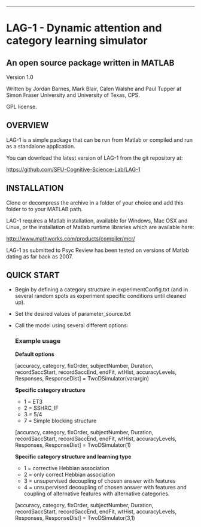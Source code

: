 --------------------------------------------------------------------------------
# LAG-1 - Dynamic attention and category learning simulator
An open source package written in MATLAB
--------------------------------------------------------------------------------

Version 1.0

Written by Jordan Barnes, Mark Blair, Calen Walshe and Paul Tupper at
Simon Fraser University and University of Texas, CPS.

GPL license.


## OVERVIEW

LAG-1 is a simple package that can be run from Matlab or compiled and run as a
standalone application.

You can download the latest version of LAG-1 from the git repository at:

https://github.com/SFU-Cognitive-Science-Lab/LAG-1


## INSTALLATION

Clone or decompress the archive in a folder of your choice and add this folder to to your MATLAB path. 

LAG-1 requires a Matlab installation, available for Windows, Mac OSX and Linux, or the installation of Matlab runtime libraries which are available here:

http://www.mathworks.com/products/compiler/mcr/

LAG-1 as submitted to Psyc Review has been tested on versions of Matlab dating as far back as 2007.


## QUICK START

* Begin by defining a category structure in experimentConfig.txt (and in several random spots as experiment specific conditions until cleaned up). 

* Set the desired values of parameter_source.txt

* Call the model using several different options:


	### Example usage

	**Default options**

	[accuracy, category, fixOrder, subjectNumber, Duration, recordSaccStart, recordSaccEnd, endFit, wtHist, accuracyLevels, Responses, ResponseDist] = TwoDSimulator(varargin)

	**Specific category structure** 
	* 1 = ET3
	* 2 = SSHRC_IF 
	* 3 = 5/4
	* 7 = Simple blocking structure

	[accuracy, category, fixOrder, subjectNumber, Duration, recordSaccStart, recordSaccEnd, endFit, wtHist, accuracyLevels, Responses, ResponseDist] = TwoDSimulator(1)

 	**Specific category structure and learning type** 
 	
	* 1 = corrective Hebbian association
	* 2 = only correct Hebbian association 
	* 3 = unsupervised decoupling of chosen answer with features 
	* 4 = unsupervised decoupling of chosen answer with features and coupling of alternative features with alternative categories.

	[accuracy, category, fixOrder, subjectNumber, Duration, recordSaccStart, recordSaccEnd, endFit, wtHist, accuracyLevels, Responses, ResponseDist] = TwoDSimulator(3,1)




